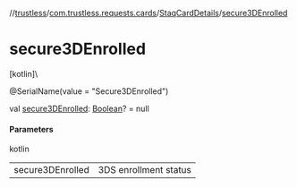 //[trustless](../../../index.md)/[com.trustless.requests.cards](../index.md)/[StaqCardDetails](index.md)/[secure3DEnrolled](secure3-d-enrolled.md)

# secure3DEnrolled

[kotlin]\

@SerialName(value = &quot;Secure3DEnrolled&quot;)

val [secure3DEnrolled](secure3-d-enrolled.md): [Boolean](https://kotlinlang.org/api/latest/jvm/stdlib/kotlin/-boolean/index.html)? = null

#### Parameters

kotlin

| | |
|---|---|
| secure3DEnrolled | 3DS enrollment status |
